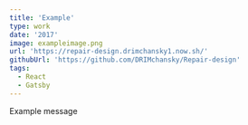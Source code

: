 ```yaml
---
title: 'Example'
type: work
date: '2017'
image: exampleimage.png
url: 'https://repair-design.drimchansky1.now.sh/'
githubUrl: 'https://github.com/DRIMchansky/Repair-design'
tags:
  - React
  - Gatsby
---
```


Example message
